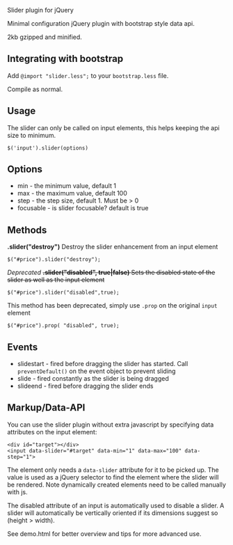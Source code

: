 Slider plugin for jQuery


Minimal configuration jQuery plugin with bootstrap style data api.

2kb gzipped and minified.

Integrating with bootstrap
--------------------------

Add `@import "slider.less";` to your `bootstrap.less` file. 

Compile as normal.

Usage
-----

The slider can only be called on input elements, this helps keeping
the api size to minimum. 

	$('input').slider(options)
	
Options
-------

* min - the minimum value, default 1
* max - the maximum value, default 100
* step - the step size, default 1. Must be > 0
* focusable - is slider focusable? default is true

Methods
-------

__.slider("destroy")__
Destroy the slider enhancement from an input element

	$("#price").slider("destroy");
	
*Deprecated*  <del>__.slider("disabled", true|false)__
Sets the disabled state of the slider as well as the input element</del><del>

	$("#price").slider("disabled",true);
	
</del>This method has been deprecated, simply use `.prop` on the original `input` element

	$("#price").prop( "disabled", true);
	
Events
------

* slidestart - fired before dragging the slider has started. Call `preventDefault()` on the event object to prevent sliding
* slide - fired constantly as the slider is being dragged
* slideend - fired before dragging the slider ends

Markup/Data-API
--------

You can use the slider plugin without extra javascript by specifying data attributes on the input element:

	<div id="target"></div>
	<input data-slider="#target" data-min="1" data-max="100" data-step="1">
	
The element only needs a `data-slider` attribute for it to be picked up. The value is used as a jQuery selector to find the element where the slider will be rendered. Note dynamically created elements need to be called manually with js.

The disabled attribute of an input is automatically used to disable a slider. A slider will automatically
be vertically oriented if its dimensions suggest so (height > width).

See demo.html for better overview and tips for more advanced use.